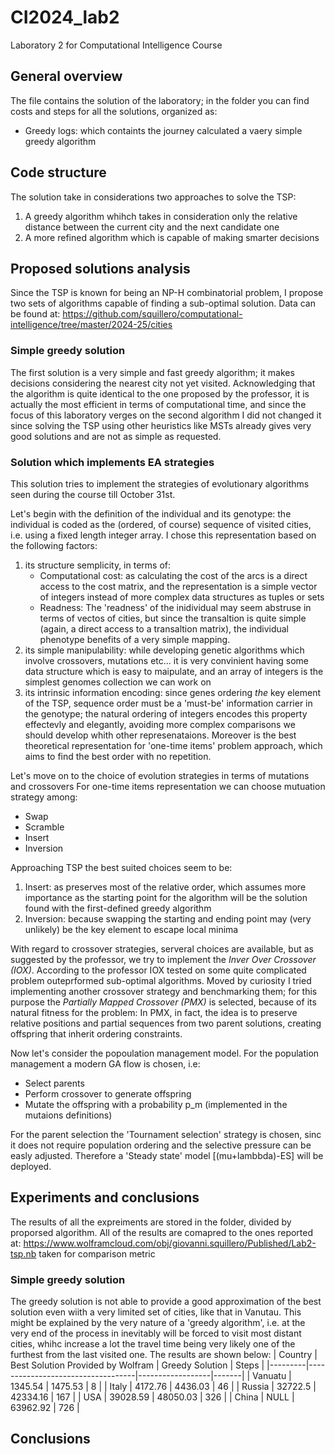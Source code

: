 # CI2024_lab2
Laboratory 2 for Computational Intelligence Course

## General overview
The file <lab2-ipynb> contains the solution of the laboratory; in the <Logs> folder you can find costs and steps for all the solutions, organized as:
+ Greedy logs: which containts the journey calculated a vaery simple greedy algorithm

## Code structure
The solution take in considerations two approaches to solve the TSP:
1. A greedy algorithm whihch takes in consideration only the relative distance between the current city and the next candidate one
2. A more refined algorithm which is capable of making smarter decisions
   
## Proposed solutions analysis
Since the TSP is known for being an NP-H combinatorial problem, I propose two sets of algorithms capable of finding a sub-optimal solution. Data can be found at:
 https://github.com/squillero/computational-intelligence/tree/master/2024-25/cities

### Simple greedy solution
The first solution is a very simple and fast greedy algorithm; it makes decisions considering the nearest city not yet visited.
Acknowledging that the algorithm is quite identical to the one proposed by the professor, it is actually the most efficient in terms of computational time, and since the focus of this laboratory verges on the second algorithm I did not changed it since solving the TSP using other heuristics like MSTs already gives very good solutions and are not as simple as requested.

### Solution which implements EA strategies 
This solution tries to implement the strategies of evolutionary algorithms seen during the course till October 31st.

Let's begin with the definition of the individual and its genotype: the individual is coded as the (ordered, of course) sequence of visited cities, i.e. using a fixed length integer array. I chose this representation based on the following factors:
1. its structure semplicity, in terms of:
   + Computational cost: as calculating the cost of the arcs is a direct access to the cost matrix, and the representation is a simple vector of integers instead of more complex data structures as tuples or sets
   + Readness: The 'readness' of the inidividual may seem abstruse in terms of vectos of cities, but since the transaltion is quite simple (again, a direct access to a transaltion matrix), the individual phenotype benefits of a very simple mapping.
2. its simple manipulability: while developing genetic algorithms which involve crossovers, mutations etc... it is very convinient having some data structure which is easy to maipulate, and an array of integers is the simplest genomes collection we can work on
3. its intrinsic information encoding: since genes ordering *the* key element of the TSP, sequence order must be a 'must-be' information carrier in the genotype; the natural ordering of integers encodes this property effectevly and elegantly, avoiding more complex comparisons we should develop whith other represenataions. Moreover is the best theoretical representation for 'one-time items' problem approach, which aims to find the best order with no repetition.

Let's move on to the choice of evolution strategies in terms of mutations and crossovers
For one-time items representation we can choose mutuation strategy among:
+ Swap
+ Scramble
+ Insert
+ Inversion

Approaching TSP the best suited choices seem to be:
1. Insert: as preserves most of the relative order, which assumes more importance as the starting point for the algorithm will be the solution found with the first-defined greedy algorithm
2. Inversion: because swapping the starting and ending point may (very unlikely) be the key element to escape local minima

With regard to crossover strategies, serveral choices are available, but as suggested by the professor, we try to implement the *Inver Over Crossover (IOX)*.
According to the professor IOX tested on some quite complicated problem outeprformed sub-optimal algorithms. Moved by curiosity I tried implementing another crossover strategy and benchmarking them; for this purpose the *Partially Mapped Crossover (PMX)* is selected, because of its natural fitness for the problem: In PMX, in fact, the idea is to preserve relative positions and partial sequences from two parent solutions, creating offspring that inherit ordering constraints.

Now let's consider the popoulation management model.
For the population management a modern GA flow is chosen, i.e:
+ Select parents
+ Perform crossover to generate offspring
+ Mutate the offspring with a probability p_m (implemented in the mutaions definitions)

For the parent selection the 'Tournament selection' strategy is chosen, sinc it does not require population ordering and the selective pressure can be easly adjusted.
Therefore a 'Steady state' model [(mu+lambbda)-ES] will be deployed.






## Experiments and conclusions
The results of all the expreiments are stored in the <Logs> folder, divided by proporsed algorithm. 
All of the results are comapred to the ones reported at:
https://www.wolframcloud.com/obj/giovanni.squillero/Published/Lab2-tsp.nb
taken for comparison metric

### Simple greedy solution
The greedy solution is not able to provide a good approximation of the best solution even wiith a very limited set of cities, like that in Vanutau.
This might be explained by the very nature of a 'greedy algorithm', i.e. at the very end of the process in inevitably will be forced to visit most distant cities, whihc increase a lot the travel time being very likely one of the furthest from the last visited one.
The results are shown below:
| Country | Best Solution Provided by Wolfram | Greedy Solution | Steps |
|---------|-----------------------------------|------------------|-------|
| Vanuatu | 1345.54                           | 1475.53         | 8     |
| Italy   | 4172.76                           | 4436.03         | 46    |
| Russia  | 32722.5                           | 42334.16        | 167   |
| USA     | 39028.59                          | 48050.03        | 326   |
| China   | NULL                              | 63962.92        | 726   |




## Conclusions

 
